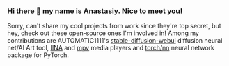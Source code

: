 ### Hi there 👋 my name is Anastasiy. Nice to meet you!

Sorry, can't share my cool projects from work since they're top secret, but hey, check out these open-source ones I'm involved in! Among my contributions are AUTOMATIC1111's [stable-diffusion-webui](https://github.com/AUTOMATIC1111/stable-diffusion-webui) diffusion neural net/AI Art tool, [IINA](https://github.com/anastasiuspernat/iina) and [mpv](https://github.com/mpv-player/mpv) media players and [torch/nn](https://github.com/torch/nn) neural network package for PyTorch. 


